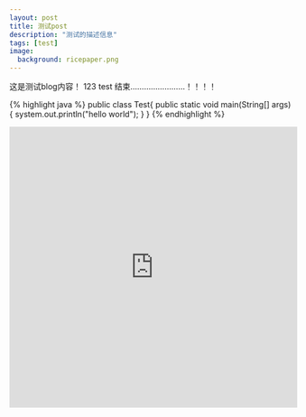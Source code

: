 ```yaml
---
layout: post
title: 测试post
description: "测试的描述信息"
tags: [test]
image:
  background: ricepaper.png
---
```


这是测试blog内容！
123
test
结束……………………！！！！

{% highlight java %}
public class Test{
    public static void main(String[] args) {
        system.out.println("hello world");
    }
}
{% endhighlight %}

<iframe height=498 width=510 src="http://player.youku.com/embed/XMTMzNTU5ODk2NA==" frameborder=0 allowfullscreen></iframe>

<figure>
    <a href="http://img2.3lian.com/2014/f7/5/d/22.jpg"><img src="http://img2.3lian.com/2014/f7/5/d/22.jpg" alt=""></a>
</figure>


